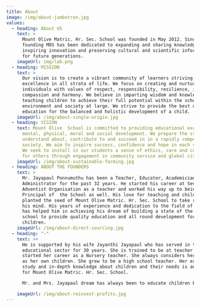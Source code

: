 ```yaml
---
title: About
image: /img/about-jumbotron.jpg
values:
  - heading: About US
    text: >
      Mount Olive Matric. Hr. Sec. School was founded in May 2012. Since its
      founding MOS has been dedicated to expanding and sharing knowledge,
      inspiring innovation and preserving cultural and scientific information
      for future generations. 
    imageUrl: img/lab.png
  - heading: MISSION
    text: >
      Our vision is to create a vibrant community of learners striving for
      excellence in all strata of life. We focus on creating and nurturing
      individuals with values of respect, responsibility, resilience, integrity,
      compassion and harmony. We believe in imparting wisdom and knowledge and
      teaching children to achieve their full potential within the school
      environment and society at large. We strive to provide the best quality
      education for the balanced and holistic development of a child.
    imageUrl: /img/about-single-origin.jpg
  - heading: VISION
    text: Mount Olive  School is committed to providing educational excellence for
      mental, physical, moral and social development. We prepare the students to
      understand about, contribute to and succeed in in a rapidly competitive
      society. We aim to inspire success, confidence and hope in each student.
      We seek to install in our students a sense of ethics, care and compassion
      for others through engagement in community service and global citizenship
    imageUrl: /img/about-sustainable-farming.jpg
  - heading: ABOUT THE FOUNDERS
    text: >
      Mr. Jayapaul Ponnumuthu has been a Teacher, Educator, Academician and
      Administrator for the past 32 years. He started his career at Seventh Day
      Adventist Organisation as a teacher and worked his way up to being the
      Principal of  the School as well. His love for teaching and children has
      planted the seed of Mount Olive Matric. Hr. Sec. School to take root in
      his mind. His years of experience and dedication to the field of education
      has helped him in achieving his dream of building a state of the art
      school to provide quality education and all round development for
      children.
    imageUrl: /img/about-direct-sourcing.jpg
  - heading: "-"
    text: >+
      He is supported by his wife Jayanthi Jayapaul who has served in the
      educational sector for 30 years. She is trained to be at teacher and
      started her career as a Nursery teacher. She always considers her students
      as her own children. She grew to be a high school teacher. Her extensive
      study and in-depth knowledge about children and their needs is an asset
      for Mount Olive Matric. Hr. Sec. School.

      Mr. and Mrs. Jayapaul dream has always been to educate children by teaching them life's values and providing quality education for mental, physical, moral and social development. They believe in the Biblical Principle. "Train up a child in the way he should go and when he is old, he will not depart from it. Proverbs 22:6

    imageUrl: /img/about-reinvest-profits.jpg
---
```

